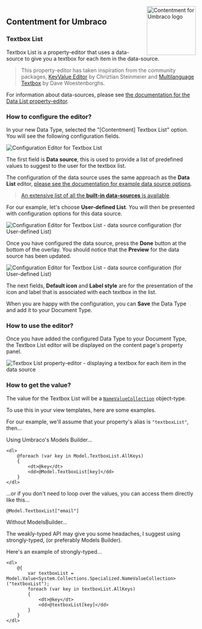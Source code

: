 <img src="../assets/img/logo.png" alt="Contentment for Umbraco logo" title="A state of Umbraco happiness." height="130" align="right">

## Contentment for Umbraco

### Textbox List

Textbox List is a property-editor that uses a data-source to give you a textbox for each item in the data-source.

> This property-editor has taken inspiration from the community packages, [KeyValue Editor](https://our.umbraco.com/packages/backoffice-extensions/keyvalue-editor/) by Chriztian Steinmeier and [Multilanguage Textbox](https://our.umbraco.com/packages/backoffice-extensions/multilanguage-textbox/) by Dave Woestenborghs.

For information about data-sources, please see [the documentation for the Data List property-editor](data-list.md).


### How to configure the editor?

In your new Data Type, selected the "[Contentment] Textbox List" option. You will see the following configuration fields.

![Configuration Editor for Textbox List](textbox-list--configuration-editor-01.png)

The first field is **Data source**, this is used to provide a list of predefined values to suggest to the user for the textbox list.

The configuration of the data source uses the same approach as the **Data List** editor, [please see the documentation for example data source options](data-list.md#how-to-configure-the-editor).

> [An extensive list of all the **built-in data-sources** is available](../data-sources/README.md).

For our example, let's choose **User-defined List**. You will then be presented with configuration options for this data source.

![Configuration Editor for Textbox List - data source configuration (for User-defined List)](textbox-list--configuration-editor-02.png)

Once you have configured the data source, press the **Done** button at the bottom of the overlay. You should notice that the **Preview** for the data source has been updated.

![Configuration Editor for Textbox List - data source configuration (for User-defined List)](textbox-list--configuration-editor-03.png)

The next fields, **Default icon** and **Label style** are for the presentation of the icon and label that is associated with each textbox in the list.

When you are happy with the configuration, you can **Save** the Data Type and add it to your Document Type.


### How to use the editor?

Once you have added the configured Data Type to your Document Type, the Textbox List editor will be displayed on the content page's property panel.

![Textbox List property-editor - displaying a textbox for each item in the data source](textbox-list--property-editor-01.png)


### How to get the value?

The value for the Textbox List will be a [`NameValueCollection`](https://docs.microsoft.com/en-us/dotnet/api/system.collections.specialized.namevaluecollection) object-type.

To use this in your view templates, here are some examples.

For our example, we'll assume that your property's alias is `"textboxList"`, then...

Using Umbraco's Models Builder...

```cshtml
<dl>
    @foreach (var key in Model.TextboxList.AllKeys)
    {
        <dt>@key</dt>
        <dd>@Model.TextboxList[key]</dd>
    }
</dl>
```

...or if you don't need to loop over the values, you can access them directly like this...

```cshtml
@Model.TextboxList["email"]
```

Without ModelsBuilder...

The weakly-typed API may give you some headaches, I suggest using strongly-typed, (or preferably Models Builder).

Here's an example of strongly-typed...

```cshtml
<dl>
    @{
        var textboxList = Model.Value<System.Collections.Specialized.NameValueCollection>("textboxList");
        foreach (var key in textboxList.AllKeys)
        {
            <dt>@key</dt>
            <dd>@textboxList[key]</dd>
        }
    }
</dl>
```
